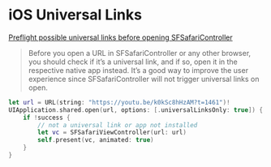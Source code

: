 # iOS Universal Links

[Preflight possible universal links before opening SFSafariController](https://recoursive.com/2019/02/22/preflight_universal_links/)

> Before you open a URL in SFSafariController or any other browser, you should check if it’s a universal link, 
> and if so, open it in the respective native app instead. 
> It’s a good way to improve the user experience since SFSafariController will not trigger universal links on open.

```swift
let url = URL(string: "https://youtu.be/k0kSc8hHzAM?t=1461")!
UIApplication.shared.open(url, options: [.universalLinksOnly: true]) { (success) in
    if !success {
        // not a universal link or app not installed
        let vc = SFSafariViewController(url: url)
        self.present(vc, animated: true)
    }
}
```
